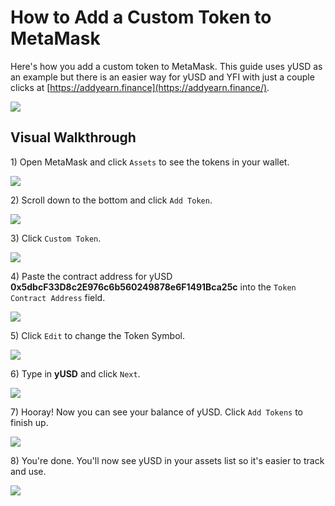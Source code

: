 # How to Add a Custom Token to MetaMask

Here's how you add a custom token to MetaMask. This guide uses yUSD as an example but there is an easier way for yUSD and YFI with just a couple clicks at [https://addyearn.finance](https://addyearn.finance/).

![](https://i.imgur.com/BIlPYeb.png)

## Visual Walkthrough

1\) Open MetaMask and click `Assets` to see the tokens in your wallet.

![](https://i.imgur.com/N34iMar.png)

2\) Scroll down to the bottom and click `Add Token`.

![](https://i.imgur.com/hRd2MD7.png)

3\) Click `Custom Token`.

![](https://i.imgur.com/rGbV1eT.png)

4\) Paste the contract address for yUSD **0x5dbcF33D8c2E976c6b560249878e6F1491Bca25c** into the `Token Contract Address` field.

![](https://i.imgur.com/6H2JhRN.png)

5\) Click `Edit` to change the Token Symbol.

![](https://i.imgur.com/E12XN8x.png)

6\) Type in **yUSD** and click `Next`.

![](https://i.imgur.com/kNkrqj3.png)

7\) Hooray! Now you can see your balance of yUSD. Click `Add Tokens` to finish up.

![](https://i.imgur.com/gkt6KME.png)

8\) You're done. You'll now see yUSD in your assets list so it's easier to track and use.

![](https://i.imgur.com/ZgtftOw.png)
